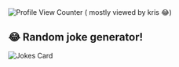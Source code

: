 ##
![Profile View Counter](https://komarev.com/ghpvc/?username=rykkkk)
( mostly viewed by kris 😂)
##

## 😂 Random joke generator!
![Jokes Card](https://readme-jokes.vercel.app/api)
